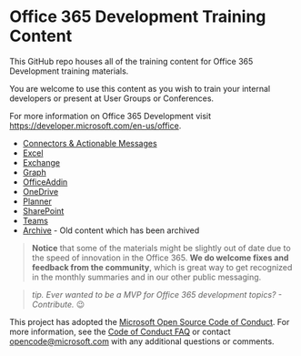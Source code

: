 Office 365 Development Training Content
===============

This GitHub repo houses all of the training content for Office 365 Development training materials.

You are welcome to use this content as you wish to train your internal developers or present at User Groups or Conferences. 

For more information on Office 365 Development visit https://developer.microsoft.com/en-us/office.

- [Connectors & Actionable Messages](./ConnectorActionableMsgs)
- [Excel](./Excel)
- [Exchange](./Exchange)
- [Graph](./Graph)
- [OfficeAddin](./OfficeAddin)
- [OneDrive](./OneDrive)
- [Planner](./Planner)
- [SharePoint](./SharePoint)
- [Teams](./Teams)
- [Archive](./Archive) - Old content which has been archived

> **Notice** that some of the materials might be slightly out of date due to the speed of innovation in the Office 365. **We do welcome fixes and feedback from the community**, which is great way to get recognized in the monthly summaries and in our other public messaging. 

> *tip. Ever wanted to be a MVP for Office 365 development topics? - Contribute.* 😉

This project has adopted the [Microsoft Open Source Code of Conduct](https://opensource.microsoft.com/codeofconduct/). For more information, see the [Code of Conduct FAQ](https://opensource.microsoft.com/codeofconduct/faq/) or contact [opencode@microsoft.com](mailto:opencode@microsoft.com) with any additional questions or comments.
